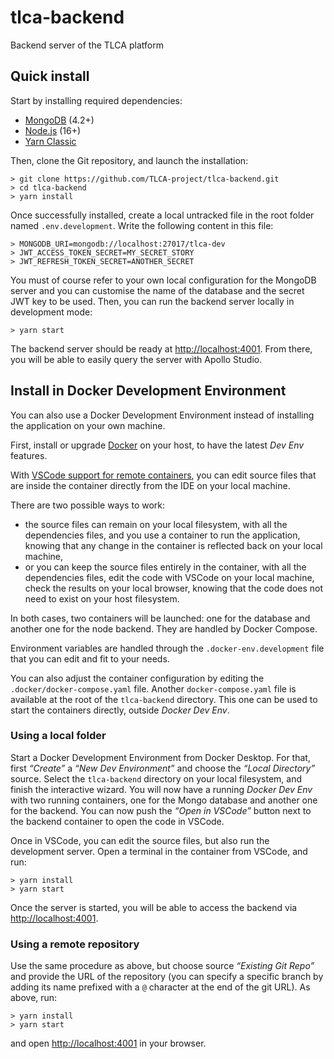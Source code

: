 # tlca-backend

Backend server of the TLCA platform

## Quick install

Start by installing required dependencies:

- [MongoDB](https://www.mongodb.com/try/download/community) (4.2+)
- [Node.js](https://nodejs.org) (16+)
- [Yarn Classic](https://classic.yarnpkg.com)

Then, clone the Git repository, and launch the installation:

    > git clone https://github.com/TLCA-project/tlca-backend.git
    > cd tlca-backend
    > yarn install

Once successfully installed, create a local untracked file in the root folder named `.env.development`. Write the following content in this file:

    > MONGODB_URI=mongodb://localhost:27017/tlca-dev
    > JWT_ACCESS_TOKEN_SECRET=MY_SECRET_STORY
    > JWT_REFRESH_TOKEN_SECRET=ANOTHER_SECRET

You must of course refer to your own local configuration for the MongoDB server and you can customise the name of the database and the secret JWT key to be used. Then, you can run the backend server locally in development mode:

    > yarn start

The backend server should be ready at [http://localhost:4001](http://localhost:4001). From there, you will be able to easily query the server with Apollo Studio.

## Install in Docker Development Environment

You can also use a Docker Development Environment instead of installing the application on your own machine.

First, install or upgrade [Docker](https://www.docker.com) on your host, to have the latest _Dev Env_ features.

With [VSCode support for remote containers](https://marketplace.visualstudio.com/items?itemName=ms-vscode-remote.remote-containers), you can edit source files that are inside the container directly from the IDE on your local machine.

There are two possible ways to work:

- the source files can remain on your local filesystem, with all the dependencies files, and you use a container to run the application, knowing that any change in the container is reflected back on your local machine,
- or you can keep the source files entirely in the container, with all the dependencies files, edit the code with VSCode on your local machine, check the results on your local browser, knowing that the code does not need to exist on your host filesystem.

In both cases, two containers will be launched: one for the database and another one for the node backend. They are handled by Docker Compose.

Environment variables are handled through the `.docker-env.development` file that you can edit and fit to your needs.

You can also adjust the container configuration by editing the `.docker/docker-compose.yaml` file. Another `docker-compose.yaml` file is available at the root of the `tlca-backend` directory. This one can be used to start the containers directly, outside _Docker Dev Env_.

### Using a local folder

Start a Docker Development Environment from Docker Desktop. For that, first _“Create”_ a _“New Dev Environment”_ and choose the _“Local Directory”_ source. Select the `tlca-backend` directory on your local filesystem, and finish the interactive wizard. You will now have a running _Docker Dev Env_ with two running containers, one for the Mongo database and another one for the backend. You can now push the _“Open in VSCode”_ button next to the backend container to open the code in VSCode.

Once in VSCode, you can edit the source files, but also run the development server. Open a terminal in the container from VSCode, and run:

    > yarn install
    > yarn start

Once the server is started, you will be able to access the backend via [http://localhost:4001](http://localhost:4001).

### Using a remote repository

Use the same procedure as above, but choose source _“Existing Git Repo”_ and provide the URL of the repository (you can specify a specific branch by adding its name prefixed with a `@` character at the end of the git URL). As above, run:

    > yarn install
    > yarn start

and open [http://localhost:4001](http://localhost:4001) in your browser.
